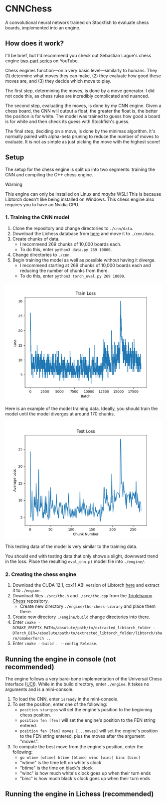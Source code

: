 # CNNChess
A convolutional neural network trained on Stockfish to evaluate chess boards, implemented into an engine.

## How does it work?
I'll be brief, but I'd recommend you check out Sebastian Lague's chess engine [two-part series](https://www.youtube.com/watch?v=U4ogK0MIzqk&t=11s) on YouTube.

Chess engines function—on a very basic level—similarly to humans. They (1) determine what moves they can make, (2) they evaluate how good these moves are, and (3) they decide which move to play.

The first step, determining the moves, is done by a move generator. I did not code this, as chess rules are incredibly complicated and nuanced.

The second step, evaluating the moves, is done by my CNN engine. Given a chess board, the CNN will output a float; the greater the float is, the better the position is for white. The model was trained to guess how good a board is for white and then check its guess with Stockfish's guess.

The final step, deciding on a move, is done by the minimax algorithm. It's normally paired with alpha-beta pruning to reduce the number of moves to evaluate. It is not as simple as just picking the move with the highest score!

## Setup
The setup for the chess engine is split up into two segments: training the CNN and compiling the C++ chess engine.

> [!WARNING]
> This engine can only be installed on Linux and *maybe* WSL! This is because Libtorch doesn't like being installed on Windows. This chess engine also requires you to have an Nvidia GPU.

### 1. Training the CNN model
1. Clone the repository and change directories to `./cnn/data`.
2. Download the Lichess database from [here](https://database.lichess.org/#evals) and move it to `./cnn/data`.
3. Create chunks of data.
   - I recommend 269 chunks of 10,000 boards each.
   - To do this, enter `python3 data.py 269 10000`.
4. Change directories to `./cnn`.
5. Begin training the model as well as possible without having it diverge.
   - I recommend starting at 269 chunks of 10,000 boards each and reducing the number of chunks from there.
   - To do this, enter `python3 torch_eval.py 269 10000`.
     
![image of training data](/cnn/referenceTrain.png)

Here is an example of the model training data. Ideally, you should train the model until the model diverges at around 170 chunks.

![image of testing data](/cnn/referenceTest.png)

This testing data of the model is very similar to the training data.

You should end with testing data that only shows a slight, downward trend in the loss. Place the resulting `eval_cnn.pt` model file into `./engine/`.

### 2. Creating the chess engine

1. Download the CUDA 12.1, cxx11 ABI version of Libtorch [here](https://pytorch.org/) and extract it to `./engine`.
2. Download files `./src/thc.h` and `./src/thc.cpp` from the [Triplehappy Chess](https://github.com/billforsternz/thc-chess-library/tree/master) repository.
   - Create new directory `./engine/thc-chess-library` and place them there.
3. Create new directory `./engine/build` change directories into there.
4. Enter `cmake -DCMAKE_PREFIX_PATH=/absolute/path/to/extracted_libtorch_folder -DTorch_DIR=/absolute/path/to/extracted_libtorch_folder/libtorch/share/cmake/Torch ..`
5. Enter `cmake --build . --config Release`.

## Running the engine in console (not recommended)

The engine follows a very bare-bone implementation of the Universal Chess Interface ([UCI](https://wbec-ridderkerk.nl/html/UCIProtocol.html)).
While in the build directory, enter `./engine`. It takes no arguments and is a mini-console.

1. To load the CNN, enter `isready` in the mini-console.
2. To set the position, enter one of the following:
   - `position startpos` will set the engine's position to the beginning chess position.
   - `position fen [fen]` will set the engine's position to the FEN string entered.
   - `position fen [fen] moves [...moves]` will set the engine's position to the FEN string entered, plus the moves after the argument "moves".
3. To compute the best move from the engine's position, enter the following:
   - `go wtime [wtime] btime [btime] winc [winc] binc [binc]`
   - "wtime" is the time left on white's clock
   - "btime" is the time on black's clock
   - "winc" is how much white's clock goes up when their turn ends
   - "binc" is how much black's clock goes up when their turn ends

## Running the engine in Lichess (recommended)



